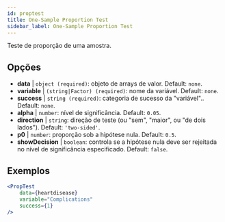 ```yaml
---
id: proptest
title: One-Sample Proportion Test
sidebar_label: One-Sample Proportion Test
---
```


Teste de proporção de uma amostra.

## Opções

* __data__ | `object (required)`: objeto de arrays de valor. Default: `none`.
* __variable__ | `(string|Factor) (required)`: nome da variável. Default: `none`.
* __success__ | `string (required)`: categoria de sucesso da "variável".. Default: `none`.
* __alpha__ | `number`: nível de significância. Default: `0.05`.
* __direction__ | `string`: direção de teste (ou "sem", "maior", ou "de dois lados"). Default: `'two-sided'`.
* __p0__ | `number`: proporção sob a hipótese nula. Default: `0.5`.
* __showDecision__ | `boolean`: controla se a hipótese nula deve ser rejeitada no nível de significância especificado. Default: `false`.


## Exemplos

```jsx live
<PropTest
    data={heartdisease} 
    variable="Complications"
    success={1}
/>
```
